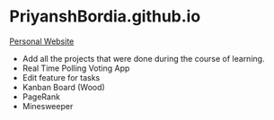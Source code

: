 # PriyanshBordia.github.io

[Personal Website](https://PriyanshBordia.github.io)

- Add all the projects that were done during the course of learning.
- Real Time Polling Voting App
- Edit feature for tasks
- Kanban Board (Wood)
- PageRank 
- Minesweeper
